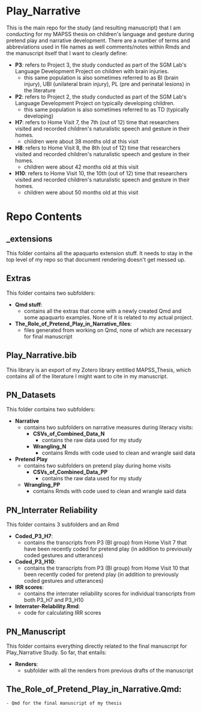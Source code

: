 # Play_Narrative
This is the main repo for the study (and resulting manuscript) that I am conducting for my MAPSS thesis on children's language and gesture during pretend play and narrative development.
There are a number of terms and abbreviations used in file names as well comments/notes within Rmds and the manuscript itself that I want to clearly define:
* **P3**: refers to Project 3, the study conducted as part of the SGM Lab's Language Development Project on children with brain injuries.
    - this same population is also sometimes referred to as BI (brain injury), UBI (unilateral brain injury), PL (pre and perinatal lesions) in the literature
* **P2**: refers to Project 2, the study conducted as part of the SGM Lab's Language Development Project on typically developing children.
    - this same population is also sometimes referred to as TD (typically developing)
* **H7**: refers to Home Visit 7, the 7th (out of 12) time that researchers visited and recorded children's naturalistic speech and gesture in their homes.
    - children were about 38 months old at this visit
* **H8**: refers to Home Visit 8, the 8th (out of 12) time that researchers visited and recorded children's naturalistic speech and gesture in their homes.
    - children were about 42 months old at this visit
* **H10**: refers to Home Visit 10, the 10th (out of 12) time that researchers visited and recorded children's naturalistic speech and gesture in their homes.
    - children were about 50 months old at this visit

# Repo Contents
## _extensions
This folder contains all the apaquarto extension stuff. It needs to stay in the top level of my repo so that document rendering doesn't get messed up.

## Extras
This folder contains two subfolders:
* **Qmd stuff**:
    - contains all the extras that come with a newly created Qmd and some apaquarto examples. None of it is related to my actual project.
* **The_Role_of_Pretend_Play_in_Narrative_files**:
    - files generated from working on Qmd, none of which are necessary for final manuscript

## Play_Narrative.bib
This library is an export of my Zotero library entitled MAPSS_Thesis, which contains all of the literature I might want to cite in my manuscript.

## PN_Datasets
This folder contains two subfolders: 
* **Narrative**
    - contains two subfolders on narrative measures during literacy visits:
      - **CSVs_of_Combined_Data_N** 
        - contains the raw data used for my study
      - **Wrangling_N**
        - contains Rmds with code used to clean and wrangle said data
* **Pretend Play**
    - contains two subfolders on pretend play during home visits
      - **CSVs_of_Combined_Data_PP** 
        - contains the raw data used for my study 
    - **Wrangling_PP**
        - contains Rmds with code used to clean and wrangle said data

## PN_Interrater Reliability
This folder contains 3 subfolders and an Rmd
* **Coded_P3_H7**: 
    - contains the transcripts from P3 (BI group) from Home Visit 7 that have been recently coded for pretend play (in addition to previously coded gestures and utterances)
* **Coded_P3_H10**:
    - contains the transcripts from P3 (BI group) from Home Visit 10 that been recently coded for pretend play (in addition to previously coded gestures and utterances)
* **IRR scores**:
    - contains the interrater reliability scores for individual transcripts from both P3_H7 and P3_H10
* **Interrater-Relability.Rmd**:
    - code for calculating IRR scores
    
## PN_Manuscript 
This folder contains everything directly related to the final manuscript for Play_Narrative Study. So far, that entails:
* **Renders**: 
    - subfolder with all the renders from previous drafts of the manuscript

## The_Role_of_Pretend_Play_in_Narrative.Qmd: 
    - Qmd for the final manuscript of my thesis